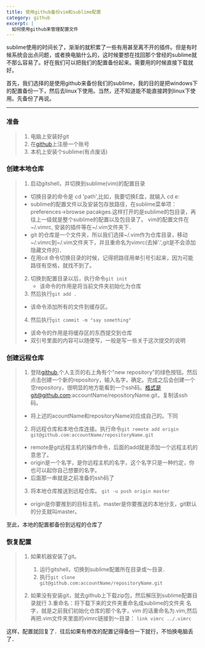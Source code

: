 ```yaml
---
title: 使用github备份vim和sublime配置
category: github
excerpt: |
  如何使用github来管理配置文件
---
```


sublime使用的时间长了，渐渐的就积累了一些有用甚至离不开的插件。但是有时候系统会出点问题，或者换电脑什么的，这时候要想在找回那个曾经的sublime就不那么容易了。好在我们可以把我们的配置备份起来。需要用的时候直接下载就好。

首先，我们选择的是使用github来备份我们的sublime，我的目的是把windows下的配置备份一下，然后去linux下使用。当然，还不知道能不能直接跨到linux下使用。先备份了再说。

------
### 准备
>1.  电脑上安装好git
>2.  在[github](http://www.github.com)上注册一个账号
>3.  本机上安装个sublime(有点废话)

### 创建本地仓库
>1.  启动gitshell，并切换到sublime(vim)的配置目录
>  - 切换目录的命令是 cd 'path',比如，我要切换E盘，就输入 cd e:
>  - sublime的配置文件以及安装包存放路径，在sublime菜单项：preferences->browse pacakges.这样打开的是sublime的包目录，再往上一级就是整个sublime的配置以及包目录了。
vim的配置文件在~/.vimrc, 安装的插件等在~/.vim文件夹下．
>  - git 的仓库是一个文件夹，所以我们选择~/.vim作为仓库目录，移动~/.vimrc到~/.vim文件夹下，并且重命名为vimrc(去掉'.',git是不会添加隐藏文件的)．
>  - 在用cd 命令切换目录的时候，记得把路径用单引号引起来，因为可能路径有空格，就找不到了。
>2. 切换到配置目录以后，执行命令```git init``` 
>     -  该命令的作用是将当前文件夹初始化为仓库 
>3.  然后执行```git add .```
>  -   该命令添加所有的文件到缓存区。
>4.  然后执行```git commit -m "say something"```
>   -   该命令的作用是将缓存区的东西提交到仓库
>   -   双引号里面的内容可以随便写，一般是写一些关于这次提交的说明
### 创建远程仓库
>1. 登陆[github](http://github.com),个人主页的右上角有个"new  repository"的绿色按钮。然后点击创建一个新的repository，输入名字，确定。完成之后会创建一个空repository，很明显的地方能看到一个ssh码。格式是git@github.com:accountName/repositoryName.git，复制该ssh 码。
>  -  将上述的acountName和repositoryName对应成自己的。下同
>2.  将远程仓库和本地仓库连接。执行命令```git remote add origin git@github.com:accountName/repositoryName.git```
>  -   remote是git远程主机的操作命令，后面的add就是添加一个远程主机的意思了。
>  -  origin是一个名字，是你远程主机的名字，这个名字只是一种约定，你也可以起你自己想要的名字。
>  -   后面那一串就是之前准备的ssh码了
>3.  将本地仓库推送到远程仓库。 ```git -u push origin master```
>  -  origin是你要推到的目标主机，master是你要推送的本地分支，git默认的分支就叫master。

至此，本地的配置都备份到远程的仓库了
### 恢复配置
>1.  如果机器安装了git。
>     1.   运行gitshell，切换到sublime配置所在目录或～目录．
>     2.  执行```git clone git@github.com:accountName/repositoryName.git```
> 
> 2.  如果没有安装git，就去github上下载zip包，然后解压到sublime配置目录就行
> 3.重命名：将下载下来的文件夹重命名成sublime的文件夹 名字，就是之前我们初始化仓库的那个名字，vim 的话重命名为.vim,然后再把.vim文件夹里面的vimrc链接到～目录：
> ```link vimrc ../.vimrc```

这样，配置就回复了．往后如果有修改的配置记得备份一下就行，不怕换电脑丢了．

